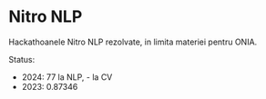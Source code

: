 # Nitro NLP

Hackathoanele Nitro NLP rezolvate, in limita materiei pentru ONIA.

Status:

- 2024: 77 la NLP, - la CV
- 2023: 0.87346
